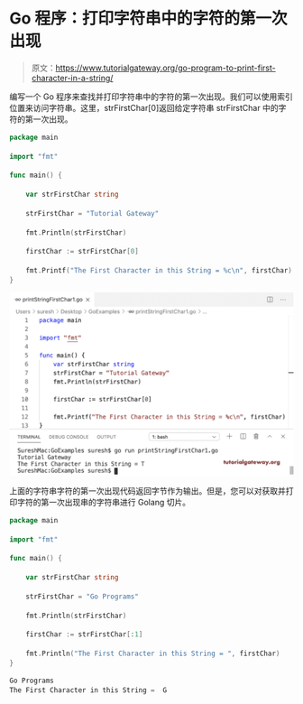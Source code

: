 # Go 程序：打印字符串中的字符的第一次出现

> 原文：<https://www.tutorialgateway.org/go-program-to-print-first-character-in-a-string/>

编写一个 Go 程序来查找并打印字符串中的字符的第一次出现。我们可以使用索引位置来访问字符串。这里，strFirstChar[0]返回给定字符串 strFirstChar 中的字符的第一次出现。

```go
package main

import "fmt"

func main() {

    var strFirstChar string

    strFirstChar = "Tutorial Gateway"

    fmt.Println(strFirstChar)

    firstChar := strFirstChar[0]

    fmt.Printf("The First Character in this String = %c\n", firstChar)
}
```

![Go Program to Print First Character in a String 1](img/c000185383b6fef60c2c88b14b16e963.png)

上面的字符串字符的第一次出现代码返回字节作为输出。但是，您可以对获取并打印字符的第一次出现串的字符串进行 Golang 切片。

```go
package main

import "fmt"

func main() {

    var strFirstChar string

    strFirstChar = "Go Programs"

    fmt.Println(strFirstChar)

    firstChar := strFirstChar[:1]

    fmt.Println("The First Character in this String = ", firstChar)
}
```

```go
Go Programs
The First Character in this String =  G
```